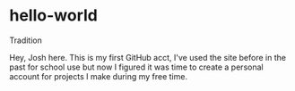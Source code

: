 # hello-world

Tradition

Hey, Josh here. This is my first GitHub acct, I've used the site before in the past for school use
but now I figured it was time to create a personal account for projects I make during my free time. 
